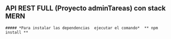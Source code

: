 ## API REST FULL (Proyecto adminTareas) con stack MERN
    ##### *Para instalar las dependencias  ejecutar el comando*  ** npm install ** 

   